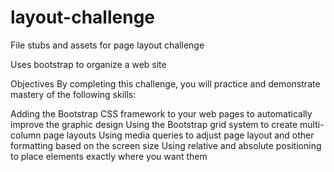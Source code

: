 layout-challenge
================

File stubs and assets for page layout challenge

Uses bootstrap to organize a web site

Objectives
By completing this challenge, you will practice and demonstrate mastery of the following skills:

Adding the Bootstrap CSS framework to your web pages to automatically improve the graphic design
Using the Bootstrap grid system to create multi-column page layouts
Using media queries to adjust page layout and other formatting based on the screen size
Using relative and absolute positioning to place elements exactly where you want them
